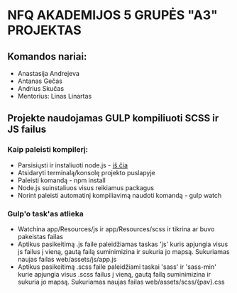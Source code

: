 NFQ AKADEMIJOS 5 GRUPĖS "A3" PROJEKTAS
======
## Komandos nariai:
* Anastasija Andrejeva
* Antanas Gečas
* Andrius Skučas
* Mentorius: Linas Linartas


## Projekte naudojamas GULP kompiliuoti SCSS ir JS failus
### Kaip paleisti kompilerį:
* Parsisiųsti ir instaliuoti node.js - [iš čia](https://nodejs.org/en/download/)
* Atsidaryti terminalą/konsolę projekto puslapyje
* Paleisti komandą - npm install
* Node.js suinstaliuos visus reikiamus packagus
* Norint paleisti automatinį kompiliavimą naudoti komandą - gulp watch

### Gulp'o task'as atlieka
* Watchina app/Resources/js ir app/Resources/scss ir tikrina ar buvo pakeistas failas
* Aptikus pasikeitimą .js faile paleidžiamas taskas 'js' kuris apjungia visus js failus į vieną, gautą failą suminimizina ir sukuria jo mapsą. Sukuriamas naujas failas web/assets/js/app.js
* Aptikus pasikeitimą .scss faile paleidžiami taskai 'sass' ir 'sass-min' kurie apjungia visus .scss failus į vieną, gautą failą suminimizina ir sukuria jo mapsą. Sukuriamas naujas failas web/assets/scss/{pav}.css
